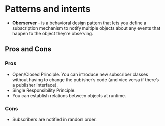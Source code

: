 # Patterns and intents

- **Oberserver** - is a behavioral design pattern that lets you define a subscription mechanism to notify multiple objects about any events that happen to the object they’re observing.

## Pros and Cons

### Pros

- Open/Closed Principle. You can introduce new subscriber classes without having to change the publisher’s code (and vice versa if there’s a publisher interface).
- Single Responsibility Principle.
- You can establish relations between objects at runtime.

### Cons

- Subscribers are notified in random order.

